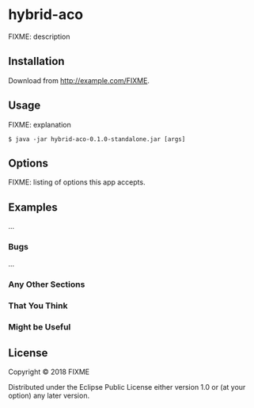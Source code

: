 # hybrid-aco

FIXME: description

## Installation

Download from http://example.com/FIXME.

## Usage

FIXME: explanation

    $ java -jar hybrid-aco-0.1.0-standalone.jar [args]

## Options

FIXME: listing of options this app accepts.

## Examples

...

### Bugs

...

### Any Other Sections
### That You Think
### Might be Useful

## License

Copyright © 2018 FIXME

Distributed under the Eclipse Public License either version 1.0 or (at
your option) any later version.
